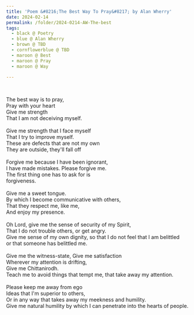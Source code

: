 ```yaml
---
title: 'Poem &#8216;The Best Way To Pray&#8217; by Alan Wherry'
date: 2024-02-14
permalink: /folder/2024-0214-AW-The-best
tags:
  - black @ Poetry
  - blue @ Alan Wherry
  - brown @ TBD
  - cornflowerblue @ TBD
  - maroon @ Best  
  - maroon @ Pray  
  - maroon @ Way

---
```


<br>

<p>
The best way is to pray,<br>
Pray with your heart<br>
Give me strength<br>
That I am not deceiving myself.<br>
<br>
Give me strength that I face myself<br>
That I try to improve myself.<br>
These are defects that are not my own<br>
They are outside, they'll fall off<br>
<br>
Forgive me because I have been ignorant,<br>
I have made mistakes. Please forgive me.<br>
The first thing one has to ask for is<br>
forgiveness.<br>
<br>
Give me a sweet tongue.<br>
By which I become communicative with others,<br>
That they respect me, like me,<br>
And enjoy my presence.<br>
<br>
Oh Lord, give me the sense of security of my Spirit,<br>
That I do not trouble others, or get angry.<br>
Give me sense of my own dignity, so that I do not feel that I am belittled<br>
or that someone has belittled me.<br>
<br>
Give me the witness-state, Give me satisfaction<br>
Wherever my attention is drifting,<br>
Give me Chittanirodh.<br>
Teach me to avoid things that tempt me, that take away my attention.<br>
<br>
Please keep me away from ego<br>
Ideas that I'm superior to others,<br>
Or in any way that takes away my meekness and humility.<br>
Give me natural humility by which I can penetrate into the hearts of people.<br>
</p>